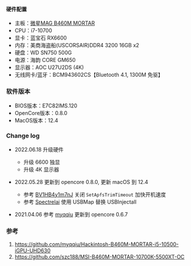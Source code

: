 #### 硬件配置

+ 主板：[微星MAG B460M MORTAR](https://cn.msi.com/Motherboard/MAG-B460M-MORTAR/Specification)
+ CPU：i7-10700
+ 显卡：蓝宝石 RX6600
+ 内存：美商海盗船(USCORSAIR)DDR4 3200 16GB x2
+ 硬盘：WD SN750 500G
+ 电源：海韵 CORE GM650
+ 显示器：AOC U27U2DS (4K)
+ 无线网卡/蓝牙：BCM943602CS【Bluetooth 4.1, 1300M 免驱】

### 软件版本

+ BIOS版本：E7C82IMS.120
+ OpenCore版本：0.8.0
+ MacOS版本：12.4

### Change log

+ 2022.06.18 升级硬件
  + 升级 6600 独显
  + 升级 4K 显示器

+ 2022.05.28 更新到 opencore 0.8.0, 更新 macOS 到 12.4
  + 参考 [BV1HB4y1m7nJ](https://www.bilibili.com/video/BV1HB4y1m7nJ) 关闭 `SetApfsTrimTimeout` 加快开机速度
  + 参考 [Spectrelai](https://github.com/Spectrelai/Hackintosh-B460M-MORTAR-WIFI) 使用 USBMap 替换 USBInjectall
+ 2021.04.06 参考 [myqqiu](https://github.com/myqqiu/Hackintosh-B460M-MORTAR-i5-10500-iGPU-UHD630) 更新到 opencore 0.6.7

### 参考

1. <https://github.com/myqqiu/Hackintosh-B460M-MORTAR-i5-10500-iGPU-UHD630>
2. <https://github.com/szc188/MSI-B460M-MORTAR-10700K-5500XT-OC>
